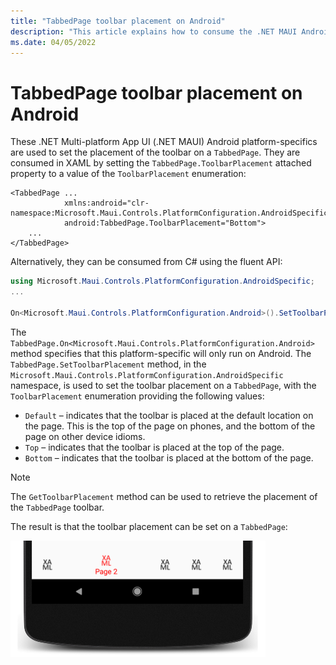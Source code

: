 ```yaml
---
title: "TabbedPage toolbar placement on Android"
description: "This article explains how to consume the .NET MAUI Android platform-specific that sets the placement of the toolbar on a TabbedPage."
ms.date: 04/05/2022
---
```


# TabbedPage toolbar placement on Android

These .NET Multi-platform App UI (.NET MAUI) Android platform-specifics are used to set the placement of the toolbar on a `TabbedPage`. They are consumed in XAML by setting the `TabbedPage.ToolbarPlacement` attached property to a value of the `ToolbarPlacement` enumeration:

```xaml
<TabbedPage ...
            xmlns:android="clr-namespace:Microsoft.Maui.Controls.PlatformConfiguration.AndroidSpecific;assembly=Microsoft.Maui.Controls"
            android:TabbedPage.ToolbarPlacement="Bottom">
    ...
</TabbedPage>
```

Alternatively, they can be consumed from C# using the fluent API:

```csharp
using Microsoft.Maui.Controls.PlatformConfiguration.AndroidSpecific;
...

On<Microsoft.Maui.Controls.PlatformConfiguration.Android>().SetToolbarPlacement(ToolbarPlacement.Bottom);
```

The `TabbedPage.On<Microsoft.Maui.Controls.PlatformConfiguration.Android>` method specifies that this platform-specific will only run on Android. The `TabbedPage.SetToolbarPlacement` method, in the `Microsoft.Maui.Controls.PlatformConfiguration.AndroidSpecific` namespace, is used to set the toolbar placement on a `TabbedPage`, with the `ToolbarPlacement` enumeration providing the following values:

- `Default` – indicates that the toolbar is placed at the default location on the page. This is the top of the page on phones, and the bottom of the page on other device idioms.
- `Top` – indicates that the toolbar is placed at the top of the page.
- `Bottom` – indicates that the toolbar is placed at the bottom of the page.

> [!NOTE]
> The `GetToolbarPlacement` method can be used to retrieve the placement of the `TabbedPage` toolbar.

The result is that the toolbar placement can be set on a `TabbedPage`:

![TabbedPage toolbar configuration](media/tabbedpage-toolbar-placement/tabbedpage-toolbar-placement.png)

